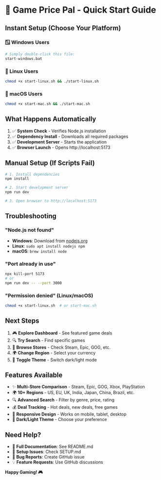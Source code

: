 # 🚀 Game Price Pal - Quick Start Guide

## Instant Setup (Choose Your Platform)

### 🪟 Windows Users
```bash
# Simply double-click this file:
start-windows.bat
```

### 🐧 Linux Users
```bash
chmod +x start-linux.sh && ./start-linux.sh
```

### 🍎 macOS Users
```bash
chmod +x start-mac.sh && ./start-mac.sh
```

## What Happens Automatically

1. ✅ **System Check** - Verifies Node.js installation
2. ✅ **Dependency Install** - Downloads all required packages
3. ✅ **Development Server** - Starts the application
4. ✅ **Browser Launch** - Opens http://localhost:5173

## Manual Setup (If Scripts Fail)

```bash
# 1. Install dependencies
npm install

# 2. Start development server
npm run dev

# 3. Open browser to http://localhost:5173
```

## Troubleshooting

### "Node.js not found"
- **Windows**: Download from [nodejs.org](https://nodejs.org/)
- **Linux**: `sudo apt install nodejs npm`
- **macOS**: `brew install node`

### "Port already in use"
```bash
npx kill-port 5173
# or
npm run dev -- --port 3000
```

### "Permission denied" (Linux/macOS)
```bash
chmod +x start-linux.sh  # or start-mac.sh
```

## Next Steps

1. 🎮 **Explore Dashboard** - See featured game deals
2. 🔍 **Try Search** - Find specific games
3. 🏪 **Browse Stores** - Check Steam, Epic, GOG, etc.
4. 🌍 **Change Region** - Select your currency
5. 🌙 **Toggle Theme** - Switch dark/light mode

## Features Available

- ✨ **Multi-Store Comparison** - Steam, Epic, GOG, Xbox, PlayStation
- 🌍 **10+ Regions** - US, EU, UK, India, Japan, China, Brazil, etc.
- 🔍 **Advanced Search** - Filter by genre, price, rating
- 💰 **Deal Tracking** - Hot deals, new deals, free games
- 📱 **Responsive Design** - Works on mobile, tablet, desktop
- 🎨 **Dark/Light Theme** - Choose your preference

## Need Help?

- 📖 **Full Documentation**: See README.md
- 🔧 **Setup Issues**: Check SETUP.md
- 🐛 **Bug Reports**: Create GitHub issue
- 💡 **Feature Requests**: Use GitHub discussions

**Happy Gaming! 🎮**